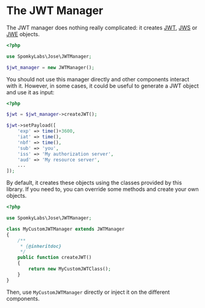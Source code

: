 The JWT Manager
===============

The JWT manager does nothing really complicated: it creates [JWT](../object/jwt.md), [JWS](../object/jws.md) or [JWE](../object/jwe.md) objects.

```php
<?php

use SpomkyLabs\Jose\JWTManager;

$jwt_manager = new JWTManager();
```

You should not use this manager directly and other components interact with it.
However, in some cases, it could be useful to generate a JWT object and use it as input:

```php
<?php

$jwt = $jwt_manager->createJWT();

$jwt->setPayload([
    'exp' => time()+3600,
    'iat' => time(),
    'nbf' => time(),
    'sub' => 'you',
    'iss' => 'My authorization server',
    'aud' => 'My resource server',
    ...
]);
```

By default, it creates these objects using the classes provided by this library.
If you need to, you can override some methods and create your own objects.

```php
<?php

use SpomkyLabs\Jose\JWTManager;

class MyCustomJWTManager extends JWTManager
{
    /**
     * {@inheritdoc}
     */
    public function createJWT()
    {
        return new MyCustomJWTClass();
    }
}
```

Then, use `MyCustomJWTManager` directly or inject it on the different components.
